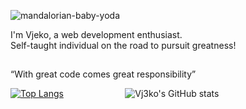 ![mandalorian-baby-yoda](https://user-images.githubusercontent.com/76040902/153282787-ba2e2cc3-2bad-4528-ac48-bc556db66edf.gif)

I'm Vjeko, a web development enthusiast. <br>
Self-taught individual on the road to pursuit greatness! <br>
##

“With great code comes great responsibility”

[![Top Langs](https://github-readme-stats.vercel.app/api/top-langs/?username=Vj3ko)](https://github.com/Vj3ko/github-readme-stats) &nbsp; &nbsp; &nbsp; &nbsp; &nbsp; &nbsp;  &nbsp; &nbsp; &nbsp; &nbsp; &nbsp; &nbsp;
![Vj3ko's GitHub stats](https://github-readme-stats.vercel.app/api?username=Vj3ko&show_icons=true&theme=radical)





<!---
Vjekoni/Vjekoni is a ✨ special ✨ repository because its `README.md` (this file) appears on your GitHub profile.
You can click the Preview link to take a look at your changes.
--->
